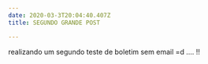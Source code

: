 ```yaml
---
date: 2020-03-3T20:04:40.407Z
title: SEGUNDO GRANDE POST

---
```



realizando um segundo teste de boletim sem email =d .... !!
